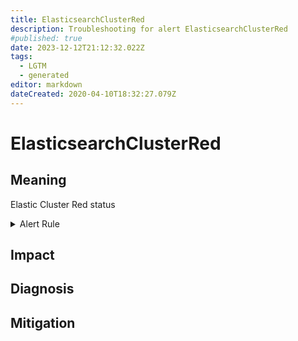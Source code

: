 ```yaml
---
title: ElasticsearchClusterRed
description: Troubleshooting for alert ElasticsearchClusterRed
#published: true
date: 2023-12-12T21:12:32.022Z
tags: 
  - LGTM
  - generated
editor: markdown
dateCreated: 2020-04-10T18:32:27.079Z
---
```


# ElasticsearchClusterRed

## Meaning
[//]: # "Short paragraph that explains what the alert means"
Elastic Cluster Red status

<details>
  <summary>Alert Rule</summary>

{{% rule "elasticsearch/prometheus-community-elasticsearch-exporter.yml" "ElasticsearchClusterRed" %}}

<!-- Rule when generated

```yaml
alert: ElasticsearchClusterRed
expr: elasticsearch_cluster_health_status{color="red"} == 1
for: 0m
labels:
    severity: critical
annotations:
    summary: Elasticsearch Cluster Red (instance {{ $labels.instance }})
    description: |-
        Elastic Cluster Red status
          VALUE = {{ $value }}
          LABELS = {{ $labels }}
    runbook: https://github.com/srerun/prometheus-alerts/blob/main/content/runbooks/prometheus-community-elasticsearch-exporter/ElasticsearchClusterRed.md

```

-->

</details>


## Impact
[//]: # "What could / will happen if the alert is not addressed"



## Diagnosis
[//]: # "Steps to take to identify the cause of the problem"



## Mitigation
[//]: # "The steps necessary to resolve the alert"
